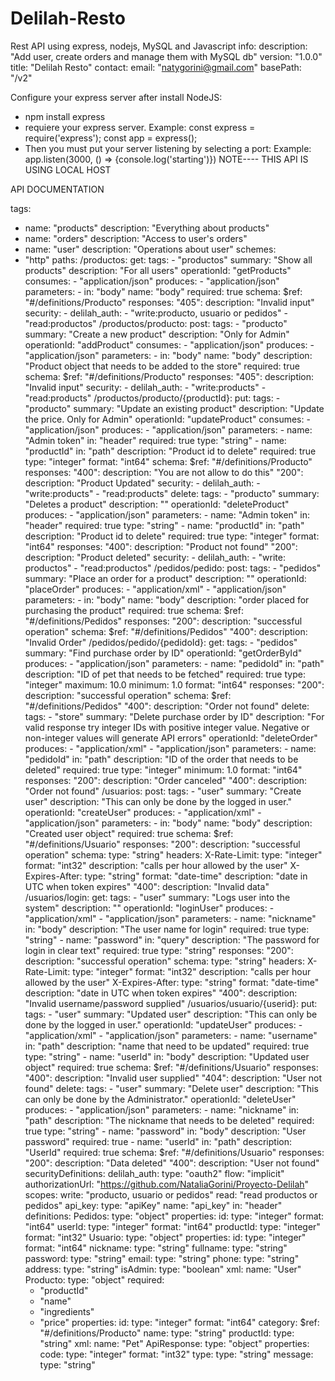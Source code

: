 # Delilah-Resto
Rest API using express, nodejs, MySQL and Javascript
info:
  description: "Add user, create orders and manage them with MySQL db"
  version: "1.0.0"
  title: "Delilah Resto"
  contact:
    email: "natygorini@gmail.com"
basePath: "/v2"

Configure your express server after install NodeJS:
  - npm install express
  - requiere your express server. 
    Example: const express = require('express');
             const app = express();
  - Then you must put your server listening by selecting a port:
    Example: app.listen(3000, () => {console.log('starting')})
  NOTE---- THIS API IS USING LOCAL HOST 

API DOCUMENTATION

tags:
- name: "products"
  description: "Everything about products"
- name: "orders"
  description: "Access to user's orders"
- name: "user"
  description: "Operations about user"
schemes:
- "http"
paths:
  /productos:
    get:
      tags:
      - "productos"
      summary: "Show all products"
      description: "For all users"
      operationId: "getProducts"
      consumes:
      - "application/json"
      produces:
      - "application/json"
      parameters:
      - in: "body"
        name: "body"
        required: true
        schema:
          $ref: "#/definitions/Producto"
      responses:
        "405":
          description: "Invalid input"
      security:
      - delilah_auth:
        - "write:producto, usuario or pedidos"
        - "read:productos"
  /productos/producto:
    post:
      tags:
      - "producto"
      summary: "Create a new product"
      description: "Only for Admin"
      operationId: "addProduct"
      consumes:
      - "application/json"
      produces:
      - "application/json"
      parameters:
      - in: "body"
        name: "body"
        description: "Product object that needs to be added to the store"
        required: true
        schema:
          $ref: "#/definitions/Producto"
      responses:
        "405":
          description: "Invalid input"
      security:
      - delilah_auth:
        - "write:products"
        - "read:products"
  /productos/producto/{productId}:
      put:
        tags:
        - "producto"
        summary: "Update an existing product"
        description: "Update the price. Only for Admin"
        operationId: "updateProduct"
        consumes:
        - "application/json"
        produces:
        - "application/json"
        parameters:
        - name: "Admin token"
          in: "header"
          required: true
          type: "string"
        - name: "productId"
          in: "path"
          description: "Product id to delete"
          required: true
          type: "integer"
          format: "int64"
          schema:
            $ref: "#/definitions/Producto"
        responses:
          "400":
            description: "You are not allow to do this"
          "200":
            description: "Product Updated"
        security:
        - delilah_auth:
          - "write:products"
          - "read:products"
      delete:
        tags:
        - "producto"
        summary: "Deletes a product"
        description: ""
        operationId: "deleteProduct"
        produces:
        - "application/json"
        parameters:
        - name: "Admin token"
          in: "header"
          required: true
          type: "string"
        - name: "productId"
          in: "path"
          description: "Product id to delete"
          required: true
          type: "integer"
          format: "int64"
        responses:
          "400":
            description: "Product not found"
          "200":
            description: "Product deleted"
        security:
        - delilah_auth:
          - "write: productos"
          - "read:productos"
  /pedidos/pedido:
    post:
      tags:
      - "pedidos"
      summary: "Place an order for a product"
      description: ""
      operationId: "placeOrder"
      produces:
      - "application/xml"
      - "application/json"
      parameters:
      - in: "body"
        name: "body"
        description: "order placed for purchasing the product"
        required: true
        schema:
          $ref: "#/definitions/Pedidos"
      responses:
        "200":
          description: "successful operation"
          schema:
            $ref: "#/definitions/Pedidos"
        "400":
          description: "Invalid Order"
  /pedidos/pedido/{pedidoId}:
    get:
      tags:
      - "pedidos"
      summary: "Find purchase order by ID"
      operationId: "getOrderById"
      produces:
      - "application/json"
      parameters:
      - name: "pedidoId"
        in: "path"
        description: "ID of pet that needs to be fetched"
        required: true
        type: "integer"
        maximum: 10.0
        minimum: 1.0
        format: "int64"
      responses:
        "200":
          description: "successful operation"
          schema:
            $ref: "#/definitions/Pedidos"
        "400":
          description: "Order not found"
    delete:
      tags:
      - "store"
      summary: "Delete purchase order by ID"
      description: "For valid response try integer IDs with positive integer value.         Negative or non-integer values will generate API errors"
      operationId: "deleteOrder"
      produces:
      - "application/xml"
      - "application/json"
      parameters:
      - name: "pedidoId"
        in: "path"
        description: "ID of the order that needs to be deleted"
        required: true
        type: "integer"
        minimum: 1.0
        format: "int64"
      responses:
        "200":
          description: "Order canceled"
        "400":
          description: "Order not found"
  /usuarios:
    post:
      tags:
      - "user"
      summary: "Create user"
      description: "This can only be done by the logged in user."
      operationId: "createUser"
      produces:
      - "application/xml"
      - "application/json"
      parameters:
      - in: "body"
        name: "body"
        description: "Created user object"
        required: true
        schema:
          $ref: "#/definitions/Usuario"
      responses:
        "200":
          description: "successful operation"
          schema:
            type: "string"
          headers:
            X-Rate-Limit:
              type: "integer"
              format: "int32"
              description: "calls per hour allowed by the user"
            X-Expires-After:
              type: "string"
              format: "date-time"
              description: "date in UTC when token expires"
        "400":
          description: "Invalid data"
  /usuarios/login:
    get:
      tags:
      - "user"
      summary: "Logs user into the system"
      description: ""
      operationId: "loginUser"
      produces:
      - "application/xml"
      - "application/json"
      parameters:
      - name: "nickname"
        in: "body"
        description: "The user name for login"
        required: true
        type: "string"
      - name: "password"
        in: "query"
        description: "The password for login in clear text"
        required: true
        type: "string"
      responses:
        "200":
          description: "successful operation"
          schema:
            type: "string"
          headers:
            X-Rate-Limit:
              type: "integer"
              format: "int32"
              description: "calls per hour allowed by the user"
            X-Expires-After:
              type: "string"
              format: "date-time"
              description: "date in UTC when token expires"
        "400":
          description: "Invalid username/password supplied"
  /usuarios/usuario/{userid}:
    put:
      tags:
      - "user"
      summary: "Updated user"
      description: "This can only be done by the logged in user."
      operationId: "updateUser"
      produces:
      - "application/xml"
      - "application/json"
      parameters:
      - name: "username"
        in: "path"
        description: "name that need to be updated"
        required: true
        type: "string"
      - name: "userId"
        in: "body"
        description: "Updated user object"
        required: true
        schema:
          $ref: "#/definitions/Usuario"
      responses:
        "400":
          description: "Invalid user supplied"
        "404":
          description: "User not found"
    delete:
      tags:
      - "user"
      summary: "Delete user"
      description: "This can only be done by the Administrator."
      operationId: "deleteUser"
      produces:
      - "application/json"
      parameters:
      - name: "nickname"
        in: "path"
        description: "The nickname that needs to be deleted"
        required: true
        type: "string"
      - name: "password"
        in: "body"
        description: "User password"
        required: true
      - name: "userId"
        in: "path"
        description: "UserId"
        required: true
        schema:
          $ref: "#/definitions/Usuario"
      responses:
        "200":
          description: "Data deleted"
        "400":
          description: "User not found"
securityDefinitions:
  delilah_auth:
    type: "oauth2"
    flow: "implicit"
    authorizationUrl: "https://github.com/NataliaGorini/Proyecto-Delilah"
    scopes:
      write: "producto, usuario or pedidos"
      read: "read productos or pedidos"
  api_key:
    type: "apiKey"
    name: "api_key"
    in: "header"
definitions:
  Pedidos:
    type: "object"
    properties:
      id:
        type: "integer"
        format: "int64"
      userId:
        type: "integer"
        format: "int64"
      productId:
        type: "integer"
        format: "int32"
  Usuario:
    type: "object"
    properties:
      id:
        type: "integer"
        format: "int64"
      nickname:
        type: "string"
      fullname:
        type: "string"
      password:
        type: "string"
      email:
        type: "string"
      phone:
        type: "string"
      address:
        type: "string"
      isAdmin:
        type: "boolean"
    xml:
      name: "User"
  Producto:
    type: "object"
    required:
    - "productId"
    - "name"
    - "ingredients"
    - "price"
    properties:
      id:
        type: "integer"
        format: "int64"
      category:
        $ref: "#/definitions/Producto"
      name:
        type: "string"
      productId:
        type: "string"
    xml:
      name: "Pet"
  ApiResponse:
    type: "object"
    properties:
      code:
        type: "integer"
        format: "int32"
      type:
        type: "string"
      message:
        type: "string"
